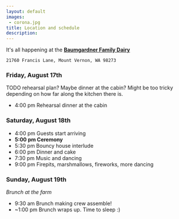```yaml
---
layout: default
images: 
 - corona.jpg
title: Location and schedule
description:
---
```


It's all happening at the **[Baumgardner Family Dairy](https://goo.gl/maps/ZwSE8vCwEVJ2)**

`21760 Francis Lane, Mount Vernon, WA 98273`

### Friday, August 17th
TODO rehearsal plan? Maybe dinner at the cabin? Might be too tricky depending on how far along the kitchen there is.
- 4:00 pm Rehearsal dinner at the cabin

### Saturday, August 18th
- 4:00 pm Guests start arriving
- **5:00 pm Ceremony**
- 5:30 pm Bouncy house interlude
- 6:00 pm Dinner and cake
- 7:30 pm Music and dancing
- 9:00 pm Firepits, marshmallows, fireworks, more dancing

### Sunday, August 19th
*Brunch at the farm*

- 9:30 am Brunch making crew assemble!
- ~1:00 pm Brunch wraps up. Time to sleep :)